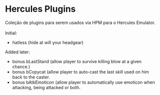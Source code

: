 Hercules Plugins
===========
Coleção de plugins para serem usados via HPM para o Hercules Emulator.<br/>
<br/>
Initial:<br/>
* hatless (hide at will your headgear)<br/>

Added later:<br/>
* bonus bLastStand (allow player to survive killing blow at a given chance.)<br/>
* bonus bCopycat (allow player to auto-cast the last skill used on him back to the caster.<br/>
* bonus bAtkEmoticon (allow player to automatically use emoticon when attacking, being attacked or both.<br/>
